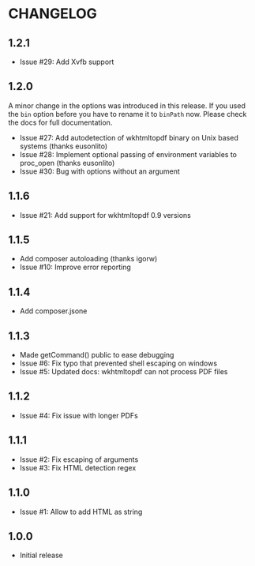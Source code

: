 # CHANGELOG

## 1.2.1

 * Issue #29: Add Xvfb support

## 1.2.0

A minor change in the options was introduced in this release. If you used the `bin`
option before you have to rename it to `binPath` now. Please check the docs for
full documentation.

 * Issue #27: Add autodetection of wkhtmltopdf binary on Unix based systems (thanks eusonlito)
 * Issue #28: Implement optional passing of environment variables to proc_open (thanks eusonlito)
 * Issue #30: Bug with options without an argument

## 1.1.6

 * Issue #21: Add support for wkhtmltopdf 0.9 versions

## 1.1.5

 * Add composer autoloading (thanks igorw)
 * Issue #10: Improve error reporting

## 1.1.4

 * Add composer.jsone

## 1.1.3

 * Made getCommand() public to ease debugging
 * Issue #6: Fix typo that prevented shell escaping on windows
 * Issue #5: Updated docs: wkhtmltopdf can not process PDF files

## 1.1.2

 * Issue #4: Fix issue with longer PDFs

## 1.1.1

 * Issue #2: Fix escaping of arguments
 * Issue #3: Fix HTML detection regex


## 1.1.0

 * Issue #1: Allow to add HTML as string


## 1.0.0

 * Initial release
